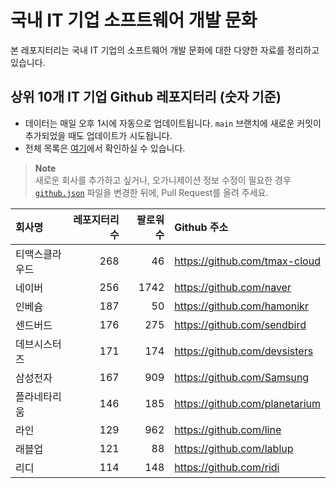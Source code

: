 # 국내 IT 기업 소프트웨어 개발 문화
본 레포지터리는 국내 IT 기업의 소프트웨어 개발 문화에 대한 다양한 자료를 정리하고 있습니다.

## 상위 10개 IT 기업 Github 레포지터리 (숫자 기준)

- 데이터는 매일 오후 1시에 자동으로 업데이트됩니다. `main` 브랜치에 새로운 커밋이 추가되었을 때도 업데이트가 시도됩니다.
- 전체 목록은 [여기](./github.md)에서 확인하실 수 있습니다.

> **Note**<br />
> 새로운 회사를 추가하고 싶거나, 오가니제이션 정보 수정이 필요한 경우 [`github.json`](./github.json) 파일을 변경한 뒤에, Pull Request를 올려 주세요.

<!-- MARKDOWN_TABLE(GITHUB): START -->

| **회사명** | **레포지터리 수** | **팔로워 수** | **Github 주소** |
|:---|---:|---:|:---|
| 티맥스클라우드 | 268 | 46 | https://github.com/tmax-cloud |
| 네이버 | 256 | 1742 | https://github.com/naver |
| 인베슘 | 187 | 50 | https://github.com/hamonikr |
| 센드버드 | 176 | 275 | https://github.com/sendbird |
| 데브시스터즈 | 171 | 174 | https://github.com/devsisters |
| 삼성전자 | 167 | 909 | https://github.com/Samsung |
| 플라네타리움 | 146 | 185 | https://github.com/planetarium |
| 라인 | 129 | 962 | https://github.com/line |
| 래블업 | 121 | 88 | https://github.com/lablup |
| 리디 | 114 | 148 | https://github.com/ridi |

<!-- MARKDOWN_TABLE(GITHUB): END -->
